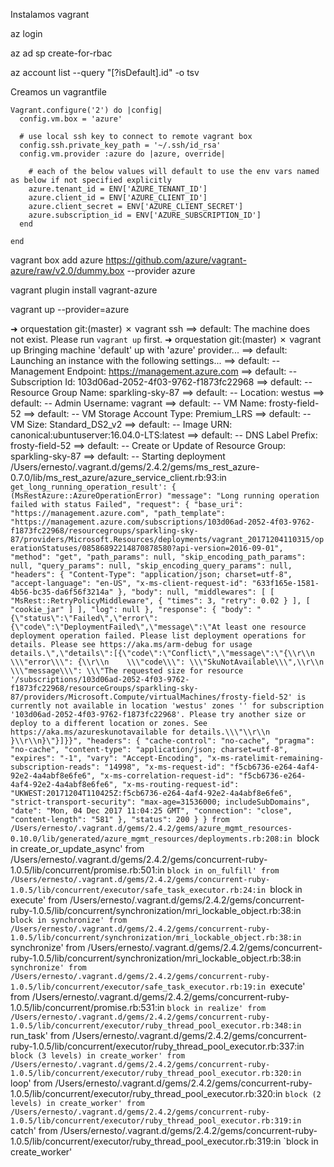 

Instalamos vagrant

az login

az ad sp create-for-rbac


az account list --query "[?isDefault].id" -o tsv

Creamos un vagrantfile

```
Vagrant.configure('2') do |config|
  config.vm.box = 'azure'

  # use local ssh key to connect to remote vagrant box
  config.ssh.private_key_path = '~/.ssh/id_rsa'
  config.vm.provider :azure do |azure, override|

    # each of the below values will default to use the env vars named as below if not specified explicitly
    azure.tenant_id = ENV['AZURE_TENANT_ID']
    azure.client_id = ENV['AZURE_CLIENT_ID']
    azure.client_secret = ENV['AZURE_CLIENT_SECRET']
    azure.subscription_id = ENV['AZURE_SUBSCRIPTION_ID']
  end

end
```

vagrant box add azure https://github.com/azure/vagrant-azure/raw/v2.0/dummy.box --provider azure

vagrant plugin install vagrant-azure

vagrant up --provider=azure



➜  orquestation git:(master) ✗ vagrant ssh
==> default: The machine does not exist. Please run `vagrant up` first.
➜  orquestation git:(master) ✗ vagrant up
Bringing machine 'default' up with 'azure' provider...
==> default: Launching an instance with the following settings...
==> default:  -- Management Endpoint: https://management.azure.com
==> default:  -- Subscription Id: 103d06ad-2052-4f03-9762-f1873fc22968
==> default:  -- Resource Group Name: sparkling-sky-87
==> default:  -- Location: westus
==> default:  -- Admin Username: vagrant
==> default:  -- VM Name: frosty-field-52
==> default:  -- VM Storage Account Type: Premium_LRS
==> default:  -- VM Size: Standard_DS2_v2
==> default:  -- Image URN: canonical:ubuntuserver:16.04.0-LTS:latest
==> default:  -- DNS Label Prefix: frosty-field-52
==> default:  -- Create or Update of Resource Group: sparkling-sky-87
==> default:  -- Starting deployment
/Users/ernesto/.vagrant.d/gems/2.4.2/gems/ms_rest_azure-0.7.0/lib/ms_rest_azure/azure_service_client.rb:93:in `get_long_running_operation_result': { (MsRestAzure::AzureOperationError)
  "message": "Long running operation failed with status Failed",
  "request": {
    "base_uri": "https://management.azure.com",
    "path_template": "https://management.azure.com/subscriptions/103d06ad-2052-4f03-9762-f1873fc22968/resourcegroups/sparkling-sky-87/providers/Microsoft.Resources/deployments/vagrant_20171204110315/operationStatuses/08586892214870878580?api-version=2016-09-01",
    "method": "get",
    "path_params": null,
    "skip_encoding_path_params": null,
    "query_params": null,
    "skip_encoding_query_params": null,
    "headers": {
      "Content-Type": "application/json; charset=utf-8",
      "accept-language": "en-US",
      "x-ms-client-request-id": "633f165e-1581-4b56-bc35-da6f56f3214a"
    },
    "body": null,
    "middlewares": [
      [
        "MsRest::RetryPolicyMiddleware",
        {
          "times": 3,
          "retry": 0.02
        }
      ],
      [
        "cookie_jar"
      ]
    ],
    "log": null
  },
  "response": {
    "body": "{\"status\":\"Failed\",\"error\":{\"code\":\"DeploymentFailed\",\"message\":\"At least one resource deployment operation failed. Please list deployment operations for details. Please see https://aka.ms/arm-debug for usage details.\",\"details\":[{\"code\":\"Conflict\",\"message\":\"{\\r\\n  \\\"error\\\": {\\r\\n    \\\"code\\\": \\\"SkuNotAvailable\\\",\\r\\n    \\\"message\\\": \\\"The requested size for resource '/subscriptions/103d06ad-2052-4f03-9762-f1873fc22968/resourceGroups/sparkling-sky-87/providers/Microsoft.Compute/virtualMachines/frosty-field-52' is currently not available in location 'westus' zones '' for subscription '103d06ad-2052-4f03-9762-f1873fc22968'. Please try another size or deploy to a different location or zones. See https://aka.ms/azureskunotavailable for details.\\\"\\r\\n  }\\r\\n}\"}]}}",
    "headers": {
      "cache-control": "no-cache",
      "pragma": "no-cache",
      "content-type": "application/json; charset=utf-8",
      "expires": "-1",
      "vary": "Accept-Encoding",
      "x-ms-ratelimit-remaining-subscription-reads": "14998",
      "x-ms-request-id": "f5cb6736-e264-4af4-92e2-4a4abf8e6fe6",
      "x-ms-correlation-request-id": "f5cb6736-e264-4af4-92e2-4a4abf8e6fe6",
      "x-ms-routing-request-id": "UKWEST:20171204T110425Z:f5cb6736-e264-4af4-92e2-4a4abf8e6fe6",
      "strict-transport-security": "max-age=31536000; includeSubDomains",
      "date": "Mon, 04 Dec 2017 11:04:25 GMT",
      "connection": "close",
      "content-length": "581"
    },
    "status": 200
  }
}
	from /Users/ernesto/.vagrant.d/gems/2.4.2/gems/azure_mgmt_resources-0.10.0/lib/generated/azure_mgmt_resources/deployments.rb:208:in `block in create_or_update_async'
	from /Users/ernesto/.vagrant.d/gems/2.4.2/gems/concurrent-ruby-1.0.5/lib/concurrent/promise.rb:501:in `block in on_fulfill'
	from /Users/ernesto/.vagrant.d/gems/2.4.2/gems/concurrent-ruby-1.0.5/lib/concurrent/executor/safe_task_executor.rb:24:in `block in execute'
	from /Users/ernesto/.vagrant.d/gems/2.4.2/gems/concurrent-ruby-1.0.5/lib/concurrent/synchronization/mri_lockable_object.rb:38:in `block in synchronize'
	from /Users/ernesto/.vagrant.d/gems/2.4.2/gems/concurrent-ruby-1.0.5/lib/concurrent/synchronization/mri_lockable_object.rb:38:in `synchronize'
	from /Users/ernesto/.vagrant.d/gems/2.4.2/gems/concurrent-ruby-1.0.5/lib/concurrent/synchronization/mri_lockable_object.rb:38:in `synchronize'
	from /Users/ernesto/.vagrant.d/gems/2.4.2/gems/concurrent-ruby-1.0.5/lib/concurrent/executor/safe_task_executor.rb:19:in `execute'
	from /Users/ernesto/.vagrant.d/gems/2.4.2/gems/concurrent-ruby-1.0.5/lib/concurrent/promise.rb:531:in `block in realize'
	from /Users/ernesto/.vagrant.d/gems/2.4.2/gems/concurrent-ruby-1.0.5/lib/concurrent/executor/ruby_thread_pool_executor.rb:348:in `run_task'
	from /Users/ernesto/.vagrant.d/gems/2.4.2/gems/concurrent-ruby-1.0.5/lib/concurrent/executor/ruby_thread_pool_executor.rb:337:in `block (3 levels) in create_worker'
	from /Users/ernesto/.vagrant.d/gems/2.4.2/gems/concurrent-ruby-1.0.5/lib/concurrent/executor/ruby_thread_pool_executor.rb:320:in `loop'
	from /Users/ernesto/.vagrant.d/gems/2.4.2/gems/concurrent-ruby-1.0.5/lib/concurrent/executor/ruby_thread_pool_executor.rb:320:in `block (2 levels) in create_worker'
	from /Users/ernesto/.vagrant.d/gems/2.4.2/gems/concurrent-ruby-1.0.5/lib/concurrent/executor/ruby_thread_pool_executor.rb:319:in `catch'
	from /Users/ernesto/.vagrant.d/gems/2.4.2/gems/concurrent-ruby-1.0.5/lib/concurrent/executor/ruby_thread_pool_executor.rb:319:in `block in create_worker'



